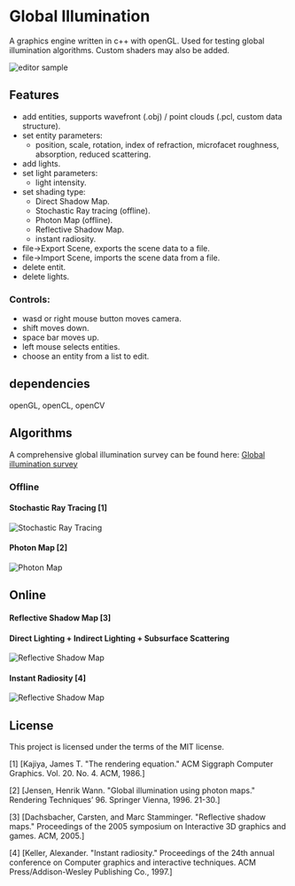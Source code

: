 # Global Illumination

A graphics engine written in c++ with openGL. Used for testing global illumination algorithms. Custom shaders may also be added.

![editor sample](https://github.com/Gregjksmith/Global-Illumination/blob/master/images/editorSample.png?raw=true)

## Features

+ add entities, supports wavefront (.obj) / point clouds (.pcl, custom data structure).
+ set entity parameters:
	* position, scale, rotation, index of refraction, microfacet roughness, absorption, reduced scattering.
+ add lights.
+ set light parameters:
	* light intensity.
+ set shading type:
	* Direct Shadow Map.
	* Stochastic Ray tracing (offline).
	* Photon Map (offline).
	* Reflective Shadow Map.
	* instant radiosity.
+ file->Export Scene, exports the scene data to a file.
+ file->Import Scene, imports the scene data from a file.
+ delete entit.
+ delete lights.

### Controls:
+ wasd or right mouse button moves camera.
+ shift moves down.
+ space bar moves up.
+ left mouse selects entities.
+ choose an entity from a list to edit.

## dependencies

openGL, openCL, openCV

## Algorithms

A comprehensive global illumination survey can be found here: [Global illumination survey](https://gregjksmith.github.io/Global-Illumination/)

### Offline

#### Stochastic Ray Tracing [1]

![Stochastic Ray Tracing](https://github.com/Gregjksmith/Global-Illumination/blob/master/images/rayTracedImage_uniform_10000.png?raw=true)

#### Photon Map [2]

![Photon Map](https://github.com/Gregjksmith/Global-Illumination/blob/master/images/photonMapDiffuse.png?raw=true)

## Online

#### Reflective Shadow Map [3]

#### Direct Lighting + Indirect Lighting + Subsurface Scattering
![Reflective Shadow Map](https://github.com/Gregjksmith/Global-Illumination/blob/master/images/Reflective%20Shadow%20Map.png?raw=true)

#### Instant Radiosity [4]

![Reflective Shadow Map](https://github.com/Gregjksmith/Global-Illumination/blob/master/images/Instant%20Radiosity%203.png?raw=true)

## License

This project is licensed under the terms of the MIT license.

[1] [Kajiya, James T. "The rendering equation." ACM Siggraph Computer Graphics. Vol. 20. No. 4. ACM, 1986.]

[2] [Jensen, Henrik Wann. "Global illumination using photon maps." Rendering Techniques’ 96. Springer Vienna, 1996. 21-30.]

[3] [Dachsbacher, Carsten, and Marc Stamminger. "Reflective shadow maps." Proceedings of the 2005 symposium on Interactive 3D graphics and games. ACM, 2005.]

[4] [Keller, Alexander. "Instant radiosity." Proceedings of the 24th annual conference on Computer graphics and interactive techniques. ACM Press/Addison-Wesley Publishing Co., 1997.]